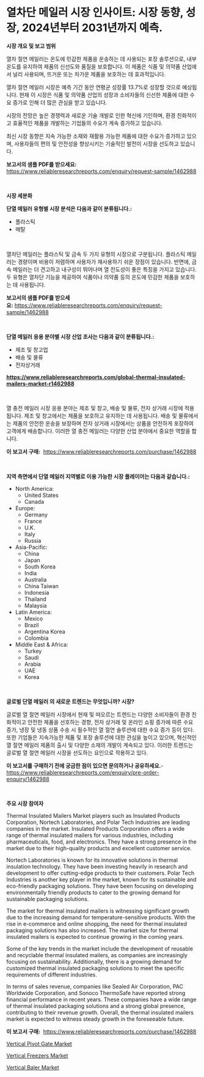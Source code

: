 <p><h1>열차단 메일러 시장 인사이트: 시장 동향, 성장, 2024년부터 2031년까지 예측.</h1></p><p><strong>시장 개요 및 보고 범위</strong></p>
<p><p>열차 절연 메일러는 온도에 민감한 제품을 운송하는 데 사용되는 포장 솔루션으로, 내부 온도를 유지하여 제품의 신선도와 품질을 보호합니다. 이 제품은 식품 및 의약품 산업에서 널리 사용되며, 뜨거운 또는 차가운 제품을 보호하는 데 효과적입니다.</p><p>열차 절연 메일러 시장은 예측 기간 동안 연평균 성장률 13.7%로 성장할 것으로 예상됩니다. 현재 이 시장은 식품 및 의약품 산업의 성장과 소비자들의 신선한 제품에 대한 수요 증가로 인해 더 많은 관심을 받고 있습니다.</p><p>시장의 전망은 높은 경쟁력과 새로운 기술 개발로 인한 혁신에 기인하며, 환경 친화적이고 효율적인 제품을 개발하는 기업들의 수요가 계속 증가하고 있습니다.</p><p>최신 시장 동향은 지속 가능한 소재와 재활용 가능한 제품에 대한 수요가 증가하고 있으며, 사용자들의 편의 및 안전성을 향상시키는 기술적인 발전이 시장을 선도하고 있습니다.</p></p>
<p><strong>보고서의 샘플 PDF를 받으세요:</strong> <a href="https://www.reliableresearchreports.com/enquiry/request-sample/1462988">https://www.reliableresearchreports.com/enquiry/request-sample/1462988</a></p>
<p>&nbsp;</p>
<p><strong>시장 세분화</strong></p>
<p><strong>단열 메일러 유형별 시장 분석은 다음과 같이 분류됩니다.:</strong></p>
<p><ul><li>플라스틱</li><li>메탈</li></ul></p>
<p>&nbsp;</p>
<p><p>열차단 메일러는 플라스틱 및 금속 두 가지 유형의 시장으로 구분됩니다. 플라스틱 메일러는 경량이며 비용이 저렴하며 사용자가 재사용하기 쉬운 장점이 있습니다. 반면에, 금속 메일러는 더 견고하고 내구성이 뛰어나며 열 전도성이 좋은 특징을 가지고 있습니다. 두 유형은 열차단 기능을 제공하여 식품이나 의약품 등의 온도에 민감한 제품을 보호하는 데 사용됩니다.</p></p>
<p><strong>보고서의 샘플 PDF를 받으세요:</strong>&nbsp;<a href="https://www.reliableresearchreports.com/enquiry/request-sample/1462988">https://www.reliableresearchreports.com/enquiry/request-sample/1462988</a></p>
<p>&nbsp;</p>
<p><strong> 단열 메일러 응용 분야별 시장 산업 조사는 다음과 같이 분류됩니다.:</strong></p>
<p><ul><li>제조 및 창고업</li><li>배송 및 물류</li><li>전자상거래</li></ul></p>
<p><strong><a href="https://www.reliableresearchreports.com/global-thermal-insulated-mailers-market-r1462988">https://www.reliableresearchreports.com/global-thermal-insulated-mailers-market-r1462988</a></strong></p>
<p>&nbsp;</p>
<p><p>열 충전 메일러 시장 응용 분야는 제조 및 창고, 배송 및 물류, 전자 상거래 시장에 적용됩니다. 제조 및 창고에서는 제품을 보호하고 유지하는 데 사용됩니다. 배송 및 물류에서는 제품의 안전한 운송을 보장하며 전자 상거래 시장에서는 상품을 안전하게 포장하여 고객에게 배송합니다. 이러한 열 충전 메일러는 다양한 산업 분야에서 중요한 역할을 합니다.</p></p>
<p><strong>이 보고서 구매:</strong>&nbsp; <a href="https://www.reliableresearchreports.com/purchase/1462988">https://www.reliableresearchreports.com/purchase/1462988</a></p>
<p>&nbsp;</p>
<p><strong>지역 측면에서 단열 메일러 지역별로 이용 가능한 시장 플레이어는 다음과 같습니다.:</strong></p>
<p><ul>
    <li>
        North America:
        <ul>
            <li>United States</li>
            <li>Canada</li>
        </ul>
    </li>
    <li>
        Europe:
        <ul>
            <li>Germany</li>
            <li>France</li>
            <li>U.K.</li>
            <li>Italy</li>
            <li>Russia</li>
        </ul>
    </li>
    <li>
        Asia-Pacific:
        <ul>
            <li>China</li>
            <li>Japan</li>
            <li>South Korea</li>
            <li>India</li>
            <li>Australia</li>
            <li>China Taiwan</li>
            <li>Indonesia</li>
            <li>Thailand</li>
            <li>Malaysia</li>
        </ul>
    </li>
    <li>
        Latin America:
        <ul>
            <li>Mexico</li>
            <li>Brazil</li>
            <li>Argentina Korea</li>
            <li>Colombia</li>
        </ul>
    </li>
    <li>
        Middle East & Africa:
        <ul>
            <li>Turkey</li>
            <li>Saudi</li>
            <li>Arabia</li>
            <li>UAE</li>
            <li>Korea</li>
        </ul>
    </li>
    </ul></p>
<p>&nbsp;</p>
<p><strong>글로벌 단열 메일러 의 새로운 트렌드는 무엇입니까? 시장?</strong></p>
<p><p>글로벌 열 절연 메일러 시장에서 현재 및 떠오르는 트렌드는 다양한 소비자들이 환경 친화적이고 안전한 제품을 선호하는 경향, 전자 상거래 및 온라인 쇼핑 증가에 따른 수요 증가, 냉장 및 냉동 상품 수송 시 필수적인 열 절연 솔루션에 대한 수요 증가 등이 있다. 또한 기업들은 지속가능한 제품 및 포장 솔루션에 대한 관심을 높이고 있으며, 혁신적인 열 절연 메일러 제품의 출시 및 다양한 소재의 개발이 계속되고 있다. 이러한 트렌드는 글로벌 열 절연 메일러 시장을 선도하는 요인으로 작용하고 있다.</p></p>
<p><strong>이 보고서를 구매하기 전에 궁금한 점이 있으면 문의하거나 공유하세요.</strong>- <a href="https://www.reliableresearchreports.com/enquiry/pre-order-enquiry/1462988">https://www.reliableresearchreports.com/enquiry/pre-order-enquiry/1462988</a></p>
<p>&nbsp;</p>
<p><strong>주요 시장 참여자</strong></p>
<p><p>Thermal Insulated Mailers Market players such as Insulated Products Corporation, Nortech Laboratories, and Polar Tech Industries are leading companies in the market. Insulated Products Corporation offers a wide range of thermal insulated mailers for various industries, including pharmaceuticals, food, and electronics. They have a strong presence in the market due to their high-quality products and excellent customer service.</p><p>Nortech Laboratories is known for its innovative solutions in thermal insulation technology. They have been investing heavily in research and development to offer cutting-edge products to their customers. Polar Tech Industries is another key player in the market, known for its sustainable and eco-friendly packaging solutions. They have been focusing on developing environmentally friendly products to cater to the growing demand for sustainable packaging solutions.</p><p>The market for thermal insulated mailers is witnessing significant growth due to the increasing demand for temperature-sensitive products. With the rise in e-commerce and online shopping, the need for thermal insulated packaging solutions has also increased. The market size for thermal insulated mailers is expected to continue growing in the coming years.</p><p>Some of the key trends in the market include the development of reusable and recyclable thermal insulated mailers, as companies are increasingly focusing on sustainability. Additionally, there is a growing demand for customized thermal insulated packaging solutions to meet the specific requirements of different industries.</p><p>In terms of sales revenue, companies like Sealed Air Corporation, PAC Worldwide Corporation, and Sonoco ThermoSafe have reported strong financial performance in recent years. These companies have a wide range of thermal insulated packaging solutions and a strong global presence, contributing to their revenue growth. Overall, the thermal insulated mailers market is expected to witness steady growth in the foreseeable future.</p></p>
<p><strong>이 보고서 구매:</strong>&nbsp;&nbsp;<a href="https://www.reliableresearchreports.com/purchase/1462988">https://www.reliableresearchreports.com/purchase/1462988</a></p>
<p><p><a href="https://github.com/RickHolmes3/Market-Research-Report-List-4/blob/main/vertical-pivot-gate-market.md">Vertical Pivot Gate Market</a></p><p><a href="https://github.com/Krish2023na/Market-Research-Report-List-4/blob/main/vertical-freezers-market.md">Vertical Freezers Market</a></p><p><a href="https://github.com/bmorecock/Market-Research-Report-List-3/blob/main/vertical-baler-market.md">Vertical Baler Market</a></p></p>